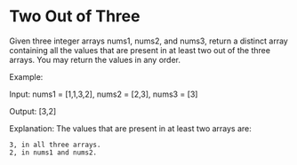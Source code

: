 # Two Out of Three

Given three integer arrays nums1, nums2, and nums3, return a distinct array containing all the values that are present in at least two out of the three arrays. You may return the values in any order.

Example:

Input: nums1 = [1,1,3,2], nums2 = [2,3], nums3 = [3]

Output: [3,2]

Explanation: The values that are present in at least two arrays are:

	3, in all three arrays.
	2, in nums1 and nums2.




